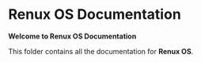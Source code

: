 # Renux OS Documentation

**Welcome to Renux OS Documentation**

This folder contains all the documentation for **Renux OS**.